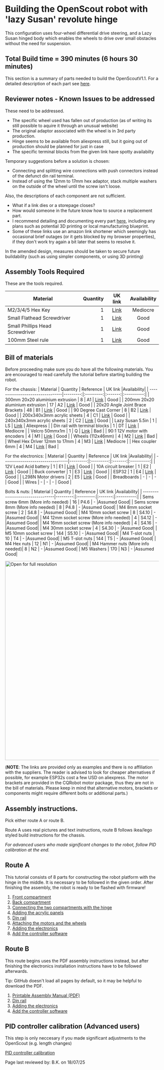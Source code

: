 # Building the OpenScout robot with 'lazy Susan' revolute hinge
This configuration uses four-wheel differential drive steering, and a Lazy Susan hinged body which enables the wheels to drive over small obstacles without the need for suspension.

## Total Build time = 390 minutes (6 hours 30 minutes)

This section is a summary of parts needed to build the OpenScoutV1.1. For a detailed description of each part see [here](./detailed_part_inventory.md).

## Reviewer notes - Known Issues to be addressed

These need to be addressed.

- The specific wheel used has fallen out of production (as of writing its still possible to aquire it through an unusual website)
- The original adaptor associated with the wheel is in 3rd party production.
- Hinge seems to be available from aliexpress still, but it going out of production should be planned for just in case
- The specific terminal blocks from the given link have spotty availabilty

Temporary suggestions before a solution is chosen:
- Connecting and splitting wire connections with push connectors instead of the defunct din rail terminal.
- Instead of using the 12mm to 17mm hex adaptor, stack multiple washers on the outside of the wheel until the screw isn't loose.

Also, the descriptions of each component are not sufficient.
- What if a link dies or a storepage closes?
- How would someone in the future know how to source a replacement part.
- I recommend detailing and documenting every part [here](./detailed_part_inventory.md), including any plans such as potential 3D printing or local manufacturing blueprint.
- Some of these links use an amazon link shortener which seemingly has occasional brief outages (or it gets blocked by my browser properties), if they don't work try again a bit later that seems to resolve it.

In the amended design, measures should be taken to secure future buildability (such as using simpler components, or using 3D printing)

## Assembly Tools Required
These are the tools required.

| Material                         | Quantity | UK link |Availability|
| ---------------------------------|---------:|:-------:|:----------:|
| M2/3/4/5 Hex Key | 1 | [Link](https://www.amazon.co.uk/ZISHATUO-Hex-Key-Set-2mm-5mm/dp/B09H768WYX/ref=pb_allspark_dp_sims_pao_desktop_session_based_sccl_2/258-5239920-8165609?pd_rd_w=kzaV3&pf_rd_p=0b4a59e4-200b-45ea-a783-524e7e41dc2f&pf_rd_r=RD0QHGDWYM9XFNKMBHKS&pd_rd_r=8dc6d3ba-93f0-4fe6-a26c-0d9a4fdacbea&pd_rd_wg=EEpUo&pd_rd_i=B09H768WYX&psc=1) | Mediocre |
| Small Flathead Screwdriver | 1 | [Link](https://www.amazon.co.uk/Rolson-28852-Screwdriver-Set-Pieces/dp/B00OOTPM6K/ref=sr_1_21?crid=BQBSM3K5OGBA&keywords=small%2BPhil%3Blips%2Bhead%2Bscrewdriver&qid=1649287786&s=diy&sprefix=small%2Bphil%2Blips%2Bhead%2Bscrewdriver%2Cdiy%2C107&sr=1-21&th=1) | Good |
| Small Phillips Head Screwdriver | 1 | [Link](https://www.amazon.co.uk/Rolson-28852-Screwdriver-Set-Pieces/dp/B00OOTPM6K/ref=sr_1_21?crid=BQBSM3K5OGBA&keywords=small%2BPhil%3Blips%2Bhead%2Bscrewdriver&qid=1649287786&s=diy&sprefix=small%2Bphil%2Blips%2Bhead%2Bscrewdriver%2Cdiy%2C107&sr=1-21&th=1) | Good |
| 100mm Steel rule | 1 | [Link](https://www.amazon.co.uk/Silverline-MT65-Steel-Rule-150/dp/B000LFXRNQ/ref=sr_1_5?crid=3H7ZUITKEPZYU&keywords=100mm+metal+ruler&qid=1649287876&s=diy&sprefix=100mm+metal+rule%2Cdiy%2C128&sr=1-5) | Good |


## Bill of materials
Before proceeding make sure you do have all the following materials. You are encouraged to read carefully the tutorial before starting building the robot.

For the chassis:
| Material                         | Quantity | Reference | UK link |Availability|
| ---------------------------------|---------:|:---------:|:-------:|:----------:|
| 300mm 20x20 aluminium extrusion  | 8 |  A1 | [Link](https://ooznest.co.uk/product/v-slot-linear-rail-20x20mm-cut-to-size/) | Good |
| 200mm 20x20 aluminium extrusion  | 17 | A2 | [Link](https://ooznest.co.uk/product/v-slot-linear-rail-20x20mm-cut-to-size/) | Good |
| 20x20 Angle Joint Brace Brackets | 48 | B1 | [Link](https://amz.run/5TF6) | Good |
| 90 Degree Cast Corner | 8 | B2 | [Link](https://ooznest.co.uk/product/90-degree-cast-corner/) | Good |
| 200x340x3mm acrylic sheets | 4 | C1 | [Link](https://www.acrylicsheetcuttosize.co.uk/product/clear-acrylic-sheet/) | Good |
| 240x340x3mm acrylic sheets | 2 | C2 | [Link](https://www.acrylicsheetcuttosize.co.uk/product/clear-acrylic-sheet/) | Good |
| Lazy Susan 5.5in | 1 | LS | [Link](https://aliexpi.com/ue6m) | Aliexpress |
| Din rail with terminal blocks | 1 | DT | [Link](https://amz.run/5TFF) | Mediocre |
| Velcro 50mmx1m | 1 | Q | [Link](https://amz.run/5TFP) | Bad |
| 90:1 12V motor with encoders | 4 | M1 | [Link](https://amz.run/5TFQ) | Good |
| Wheels (112x46mm) | 4 | M2 | [Link](https://www.ubuy.co.na/product/4Z24S4Z98-kingval-4pcs-replacement-durable-rc-tyre-tire-wheel-112x46mm-hex-joint-17mm-compatible-with-1-8-off-road-car-buggy-redcat-team-losi-vrx-hpi) | Bad |
| Wheel Hex Driver 12mm to 17mm | 4 | M3 | [Link](https://amz.run/9w94) | Mediocre |
| Hex coupler 6mm   | 4 | M4 | [Link](https://amz.run/5TFT) | Bad |



For the electronics:
| Material                         | Quantity | Reference | UK link |Availability|
| ---------------------------------|---------:|:---------:|:-------:|:----------:|
| 12V Lead Acid battery | 1 | E1 | [Link](https://uk.rs-online.com/web/p/lead-acid-batteries/0597835) | Good |
| 10A circuit breaker | 1 | E2 | [Link](https://amz.run/5TFI) | Good |
| Buck converter | 1 | E3 | [Link](https://amz.run/5TFJ) | Good |
| ESP32 | 1 | E4 | [Link](https://amz.run/9w90) | Good |
| L298N Motor drivers | 2 | E5 | [Link](https://amz.run/5TFN) | Good |
| Breadboards | - | - | - | Good |
| Wires | - | - | - | Good |


Bolts & nuts:
| Material                         | Quantity | Reference | UK link |Availability|
| ---------------------------------|---------:|:---------:|:-------:|:----------:|
| Sems screw 6mm (More info needed) | 16 | P4.6 | - |Assumed Good|
| Sems screw 8mm (More info needed) | 8 | P4.8 | - |Assumed Good|
| M4 8mm socket screw | 2 | S4.8 | - |Assumed Good|
| M4 10mm socket screw | 8 | S4.10 | - |Assumed Good|
| M4 12mm socket screw (More info needed) | 4 | S4.12 | - |Assumed Good|
| M4 16mm socket screw (More info needed) | 4 | S4.16  | - |Assumed Good|
| M4 30mm socket screw | 4 | S4.30 | - |Assumed Good|
| M5 10mm socket screw | 144 | S5.10 | - |Assumed Good|
| M4 T-slot nuts | 10 | T4 | - |Assumed Good|
| M5 T-slot nuts | 144 | T5 | - |Assumed Good|
| M4 Hex nuts | 12 | N1 | - |Assumed Good|
| M4 Hammer nuts (More info needed)| 8 | N2 | - |Assumed Good|
| M5 Washers | 170 | N3 | - |Assumed Good|


<p float="left">
  <img src="../../Documentation/Images/component_knolling_2.jpeg" title="Open for full resolution" width="650"/>
</p>

(**NOTE**: The links are provided only as examples and there is no affiliation with the suppliers. The reader is advised to look for cheaper alternatives if possible, for example ESP32s cost a few USD on aliexpress. The motor brackets are provided in the CQRobot motor package, thus they are not in the bill of materials. Please keep in mind that alternative motors, brackets or components might require different bolts or additional parts.)

## Assembly instructions.

Pick either route A or route B.

Route A uses real pictures and text instructions, route B follows ikea/lego styled build instructions for the chassis.

_For advanced users who made significant changes to the robot, follow PID calibration at the end._

## Route A
This tutorial consists of 8 parts for constructing the robot platform with the hinge in the middle. It is necessary to be followed in the given order. After finishing the assembly, the robot is ready to be flashed with firmware!

1. [Front compartment](./front_compartment.md)
2. [Back compartment](./back_compartment.md)
3. [Connecting the two compartments with the hinge](./hinge.md)
4. [Adding the acrylic panels](./acrylic_panels.md)
5. [Din rail](./din_rail.md)
6. [Attaching the motors and the wheels](./motors_and_wheels.md)
7. [Adding the electronics](./circuit_assembly_instructions.md)
8. [Add the controller software](../../Software/Controller/README.md)

## Route B

This route begins uses the PDF assembly instructions instead, but after finishing the electronics installation instructions have to be followed afterwards.

Tip: GitHub doesn't load all pages by default, so it may be helpful to download the PDF.

1. [Printable Assembly Manual (PDF)](../../Documentation/CAD_Files/Instruction_Manual/InstructionManual.pdf)
2. [Din rail](./din_rail.md)
3. [Adding the electronics](./circuit_assembly_instructions.md)
4. [Add the controller software](../../Software/Controller/README.md)

## PID controller calibration (Advanced users)

This step is only neccesary if you made significant adjustments to the OpenScout (e.g. length changes)

[PID controller calibration](./pid_calibration.md)

Page last reviewed by: B.K. on 18/07/25
